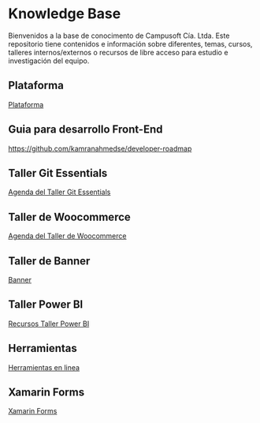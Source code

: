 # Knowledge Base
Bienvenidos a la base de conocimento de Campusoft Cía. Ltda.
Este repositorio tiene contenidos e información sobre diferentes, temas, cursos, talleres internos/externos o recursos de libre acceso para estudio e investigación del equipo.


## Plataforma
[Plataforma](platform_campusoft/index.md)


## Guia para desarrollo Front-End

https://github.com/kamranahmedse/developer-roadmap


## Taller Git Essentials
[Agenda del Taller Git Essentials](taller_git_essentials/taller_git_essentials.md)

## Taller de Woocommerce
[Agenda del Taller de Woocommerce](taller_woocommerce/taller_woocommerce.md)

## Taller de Banner
[Banner](banner/banner.md)

## Taller Power BI
[Recursos Taller Power BI](taller_powerbi/taller_powerbi.md)


## Herramientas
[Herramientas en linea](tool/tool_live.md)

## Xamarin Forms
[Xamarin Forms](taller_git_essentials/taller_git_essentials.md)

